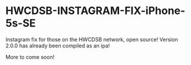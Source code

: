# HWCDSB-INSTAGRAM-FIX-iPhone-5s-SE
 Instagram fix for those on the HWCDSB network, open source! Version 2.0.0 has already been compiled as an ipa! 
 
 More to come soon!
